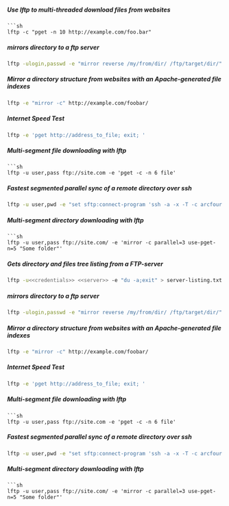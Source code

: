 ##### Use lftp to multi-threaded download files from websites
```
```sh
lftp -c "pget -n 10 http://example.com/foo.bar"
```

##### mirrors directory to a ftp server
```sh
lftp -ulogin,passwd -e "mirror reverse /my/from/dir/ /ftp/target/dir/" ftp.server.xx
```

##### Mirror a directory structure from websites with an Apache-generated file indexes
```sh
lftp -e "mirror -c" http://example.com/foobar/
```

##### Internet Speed Test
```sh
lftp -e 'pget http://address_to_file; exit; '
```

##### Multi-segment file downloading with lftp
```
```sh
lftp -u user,pass ftp://site.com -e 'pget -c -n 6 file'
```

##### Fastest segmented parallel sync of a remote directory over ssh
```sh
lftp -u user,pwd -e "set sftp:connect-program 'ssh -a -x -T -c arcfour -o Compression=no'; mirror -v -c loop use-pget-n=3 -P 2 /remote/dir/ /local/dir/; quit" sftp://remotehost:22
```

##### Multi-segment directory downloading with lftp
```
```sh
lftp -u user,pass ftp://site.com/ -e 'mirror -c parallel=3 use-pget-n=5 "Some folder"'
```

##### Gets directory and files tree listing from a FTP-server
```sh
lftp -u<<credentials>> <<server>> -e "du -a;exit" > server-listing.txt
```

##### mirrors directory to a ftp server
```sh
lftp -ulogin,passwd -e "mirror reverse /my/from/dir/ /ftp/target/dir/" ftp.server.xx
```

##### Mirror a directory structure from websites with an Apache-generated file indexes
```sh
lftp -e "mirror -c" http://example.com/foobar/
```

##### Internet Speed Test
```sh
lftp -e 'pget http://address_to_file; exit; '
```

##### Multi-segment file downloading with lftp
```
```sh
lftp -u user,pass ftp://site.com -e 'pget -c -n 6 file'
```

##### Fastest segmented parallel sync of a remote directory over ssh
```sh
lftp -u user,pwd -e "set sftp:connect-program 'ssh -a -x -T -c arcfour -o Compression=no'; mirror -v -c loop use-pget-n=3 -P 2 /remote/dir/ /local/dir/; quit" sftp://remotehost:22
```

##### Multi-segment directory downloading with lftp
```
```sh
lftp -u user,pass ftp://site.com/ -e 'mirror -c parallel=3 use-pget-n=5 "Some folder"'
```
